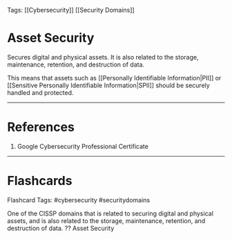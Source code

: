 Tags: [[Cybersecurity]] [[Security Domains]]
# Asset Security

Secures digital and physical assets. It is also related to the storage, maintenance, retention, and destruction of data.

This means that assets such as [[Personally Identifiable Information|PII]] or [[Sensitive Personally Identifiable Information|SPII]] should be securely handled and protected.

---
# References

1. Google Cybersecurity Professional Certificate

---
# Flashcards

Flashcard Tags: #cybersecurity #securitydomains 

One of the CISSP domains that is related to securing digital and physical assets, and is also related to the storage, maintenance, retention, and destruction of data.
??
Asset Security
<!--SR:!2024-05-14,15,290!2024-05-29,23,270-->
